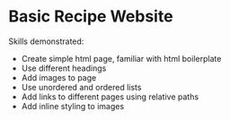 # Basic Recipe Website

Skills demonstrated:
- Create simple html page, familiar with html boilerplate
- Use different headings
- Add images to page
- Use unordered and ordered lists
- Add links to different pages using relative paths
- Add inline styling to images

